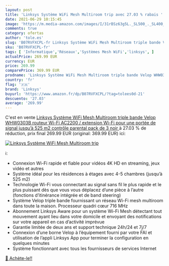 ```yaml
---
layout: post
title: 'Linksys Système WiFi Mesh Multiroom trip avec 27.03 % rabais '
date: 2021-06-29 10:15:45
image: 'https://m.media-amazon.com/images/I/31rBSz63g5L._SL500_._SL400_.jpg'
comments: true
category: ofertas
author: 'tole.es'
slug: 'B07RVFXCPL-fr Linksys Système WiFi Mesh Multiroom triple bande Velop...'
sku: 'B07RVFXCPL-fr'
tags: [ 'Informatique','Réseaux','Systèmes Mesh WiFi','linksys', ]
actualPrice: 269.99 EUR
currency: EUR
price: 269.99
comparePrice: 369.99 EUR
prodname: 'Linksys Système WiFi Mesh Multiroom triple bande Velop WHW0303B  routeur Wi-Fi AC2200 / extension Wi-Fi pour une portée de signal jusqu’à 525 m2  contrôle parental  pack de 3  noir '
country: 'fr'
flag: '🇫🇷'
brand: 'Linksys'
buyurl: 'https://www.amazon.fr/dp/B07RVFXCPL/?tag=tolees0d-21'
descuento: '27.03'
average: '269.99'
---
```


C'est en vente [Linksys Système WiFi Mesh Multiroom triple bande Velop WHW0303B  routeur Wi-Fi AC2200 / extension Wi-Fi pour une portée de signal jusqu’à 525 m2  contrôle parental  pack de 3  noir ](https://www.amazon.fr/dp/B07RVFXCPL/?tag=tolees0d-21)  à  27.03 % de réduction, prix final  269.99 EUR (original: 369.99 EUR) ici:

[![Linksys Système WiFi Mesh Multiroom trip](https://m.media-amazon.com/images/I/31rBSz63g5L._SL500_._SL400_.jpg)](https://www.amazon.fr/dp/B07RVFXCPL/?tag=tolees0d-21)

ℹ️:

- Connexion Wi-Fi rapide et fiable pour vidéos 4K HD en streaming, jeux vidéo et autres
- Système idéal pour les résidences à étages avec 4-5 chambres (jusqu’à 525 m2)
- Technologie Wi-Fi vous connectant au signal sans fil le plus rapide et le plus puissant dès que vous vous déplacez d’une pièce à l’autre (fonctions d’itinérance intégrée et de band steering)
- Système Velop triple bande fournissant un réseau Wi-Fi mesh multiroom dans toute la maison. Processeur quadri cœur 716 MHz
- Abonnement Linksys Aware pour un système Wi-Fi Mesh détectant tout mouvement ayant lieu dans votre domicile et envoyant des notifications sur votre appareil en cas d’activité imprévue
- Garantie limitée de deux ans et support technique 24h/24 et 7j/7
- Connexion d’une borne Velop à l’équipement fourni par votre FAI et utilisation de l’appli Linksys App pour terminer la configuration en quelques minutes
- Système fonctionnant avec tous les fournisseurs de services Internet

[🛒 Achète-le!!](https://www.amazon.fr/dp/B07RVFXCPL/?tag=tolees0d-21)
